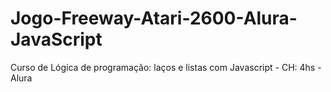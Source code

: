 # Jogo-Freeway-Atari-2600-Alura-JavaScript
Curso de Lógica de programação: laços e listas com Javascript - CH: 4hs - Alura
